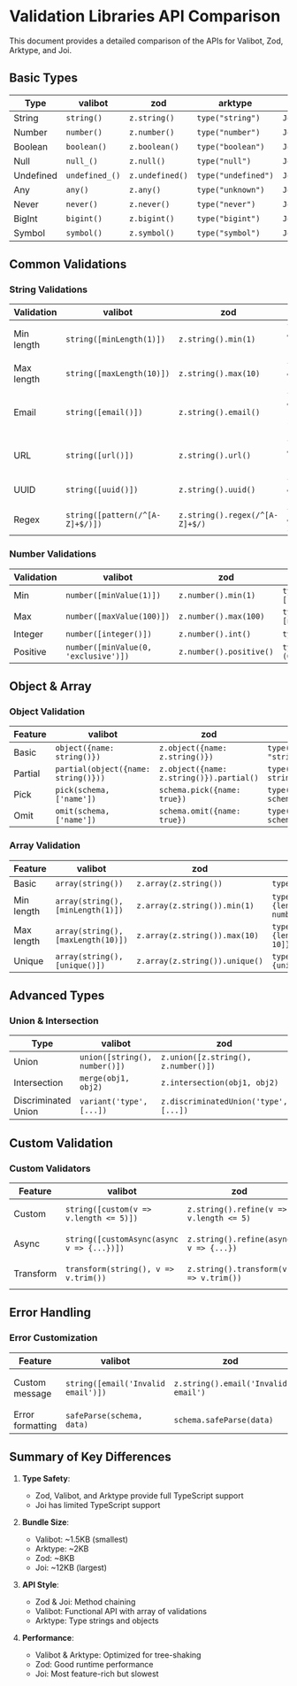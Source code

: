 # Validation Libraries API Comparison

This document provides a detailed comparison of the APIs for Valibot, Zod, Arktype, and Joi.

## Basic Types

| Type | valibot | zod | arktype | joi |
|------|---------|-----|---------|-----|
| String | `string()` | `z.string()` | `type("string")` | `Joi.string()` |
| Number | `number()` | `z.number()` | `type("number")` | `Joi.number()` |
| Boolean | `boolean()` | `z.boolean()` | `type("boolean")` | `Joi.boolean()` |
| Null | `null_()` | `z.null()` | `type("null")` | `Joi.valid(null)` |
| Undefined | `undefined_()` | `z.undefined()` | `type("undefined")` | `Joi.any().valid(undefined)` |
| Any | `any()` | `z.any()` | `type("unknown")` | `Joi.any()` |
| Never | `never()` | `z.never()` | `type("never")` | `Joi.any().forbidden()` |
| BigInt | `bigint()` | `z.bigint()` | `type("bigint")` | `Joi.any().custom(BigInt)` |
| Symbol | `symbol()` | `z.symbol()` | `type("symbol")` | `Joi.symbol()` |

## Common Validations

### String Validations

| Validation | valibot | zod | arktype | joi |
|------------|---------|-----|---------|-----|
| Min length | `string([minLength(1)])` | `z.string().min(1)` | `type("string & {length: [1, number]}")` | `Joi.string().min(1)` |
| Max length | `string([maxLength(10)])` | `z.string().max(10)` | `type("string & {length: [0, 10]}")` | `Joi.string().max(10)` |
| Email | `string([email()])` | `z.string().email()` | `type("string & {includes: '@', includes: '.'}")` | `Joi.string().email()` |
| URL | `string([url()])` | `z.string().url()` | `type("string & {startsWith: 'http'}")` | `Joi.string().uri()` |
| UUID | `string([uuid()])` | `z.string().uuid()` | `type("string & /^[0-9a-f]{8}-.../")` | `Joi.string().guid()` |
| Regex | `string([pattern(/^[A-Z]+$/)])` | `z.string().regex(/^[A-Z]+$/)` | `type("string & /^[A-Z]+$/")` | `Joi.string().pattern(/^[A-Z]+$/)` |

### Number Validations

| Validation | valibot | zod | arktype | joi |
|------------|---------|-----|---------|-----|
| Min | `number([minValue(1)])` | `z.number().min(1)` | `type("number & [1, number]")` | `Joi.number().min(1)` |
| Max | `number([maxValue(100)])` | `z.number().max(100)` | `type("number & [number, 100]")` | `Joi.number().max(100)` |
| Integer | `number([integer()])` | `z.number().int()` | `type("integer")` | `Joi.number().integer()` |
| Positive | `number([minValue(0, 'exclusive')])` | `z.number().positive()` | `type("number & (0, number)")` | `Joi.number().positive()` |

## Object & Array

### Object Validation

| Feature | valibot | zod | arktype | joi |
|---------|---------|-----|---------|-----|
| Basic | `object({name: string()})` | `z.object({name: z.string()})` | `type({name: "string"})` | `Joi.object({name: Joi.string()})` |
| Partial | `partial(object({name: string()}))` | `z.object({name: z.string()}).partial()` | `type(Partial<{name: string}>)` | `Joi.object({name: Joi.string()}).optional()` |
| Pick | `pick(schema, ['name'])` | `schema.pick({name: true})` | `type(Pick<typeof schema, 'name'>)` | `schema.pick(['name'])` |
| Omit | `omit(schema, ['name'])` | `schema.omit({name: true})` | `type(Omit<typeof schema, 'name'>)` | `schema.omit(['name'])` |

### Array Validation

| Feature | valibot | zod | arktype | joi |
|---------|---------|-----|---------|-----|
| Basic | `array(string())` | `z.array(z.string())` | `type("string[]")` | `Joi.array().items(Joi.string())` |
| Min length | `array(string(), [minLength(1)])` | `z.array(z.string()).min(1)` | `type("string[] & {length: [1, number]}")` | `Joi.array().min(1)` |
| Max length | `array(string(), [maxLength(10)])` | `z.array(z.string()).max(10)` | `type("string[] & {length: [0, 10]}")` | `Joi.array().max(10)` |
| Unique | `array(string(), [unique()])` | `z.array(z.string()).unique()` | `type("string[] & {unique: true}")` | `Joi.array().unique()` |

## Advanced Types

### Union & Intersection

| Type | valibot | zod | arktype | joi |
|------|---------|-----|---------|-----|
| Union | `union([string(), number()])` | `z.union([z.string(), z.number()])` | `type("string | number")` | `Joi.alternatives().try(Joi.string(), Joi.number())` |
| Intersection | `merge(obj1, obj2)` | `z.intersection(obj1, obj2)` | `type({...obj1, ...obj2})` | `obj1.concat(obj2)` |
| Discriminated Union | `variant('type', [...])` | `z.discriminatedUnion('type', [...])` | `type(...) | type(...)` | `Joi.alternatives().conditional(...)` |

## Custom Validation

### Custom Validators

| Feature | valibot | zod | arktype | joi |
|---------|---------|-----|---------|-----|
| Custom | `string([custom(v => v.length <= 5)])` | `z.string().refine(v => v.length <= 5)` | `type("string & {length: '<=5'}")` | `Joi.string().custom(v => v.length <= 5)` |
| Async | `string([customAsync(async v => {...})])` | `z.string().refine(async v => {...})` | `type("string & ${async s => {...}}")` | `Joi.string().external(async v => {...})` |
| Transform | `transform(string(), v => v.trim())` | `z.string().transform(v => v.trim())` | `type("string & {trim: true}")` | `Joi.string().custom(v => v.trim())` |

## Error Handling

### Error Customization

| Feature | valibot | zod | arktype | joi |
|---------|---------|-----|---------|-----|
| Custom message | `string([email('Invalid email')])` | `z.string().email('Invalid email')` | `type("string & {includes: '@', error: 'Invalid email'}")` | `Joi.string().email({tlds: false}).messages({'string.email': 'Invalid email'})` |
| Error formatting | `safeParse(schema, data)` | `schema.safeParse(data)` | `type.validate(data)` | `schema.validate(data)` |

## Summary of Key Differences

1. **Type Safety**:
   - Zod, Valibot, and Arktype provide full TypeScript support
   - Joi has limited TypeScript support

2. **Bundle Size**:
   - Valibot: ~1.5KB (smallest)
   - Arktype: ~2KB
   - Zod: ~8KB
   - Joi: ~12KB (largest)

3. **API Style**:
   - Zod & Joi: Method chaining
   - Valibot: Functional API with array of validations
   - Arktype: Type strings and objects

4. **Performance**:
   - Valibot & Arktype: Optimized for tree-shaking
   - Zod: Good runtime performance
   - Joi: Most feature-rich but slowest
